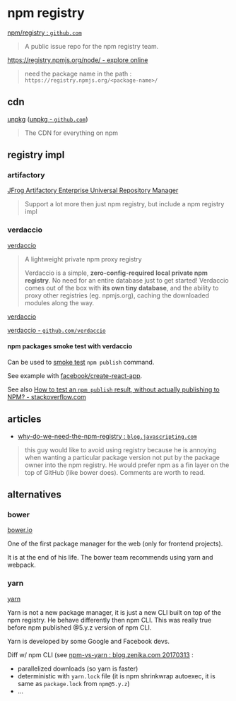 # npm registry

[npm/registry : `github.com`](https://github.com/npm/registry)

> A public issue repo for the npm registry team.

[https://registry.npmjs.org/node/ - explore online](https://registry.npmjs.org/node/)

> need the package name in the path : `https://registry.npmjs.org/<package-name>/`

## cdn

[unpkg](https://unpkg.com/#/) ([unpkg - `github.com`](https://github.com/unpkg))

> The CDN for everything on npm

## registry impl

### artifactory

[JFrog Artifactory Enterprise Universal Repository Manager](https://jfrog.com/artifactory/)

> Support a lot more then just npm registry, but include a npm registry impl

### verdaccio

[verdaccio](https://verdaccio.org/)

> A lightweight private npm proxy registry
>
> Verdaccio is a simple, **zero-config-required local private npm registry**. No need for an entire database just to get started! Verdaccio comes out of the box with **its own tiny database**, and the ability to proxy other registries (eg. npmjs.org), caching the downloaded modules along the way.

[verdaccio](https://github.com/verdaccio)

[verdaccio - `github.com/verdaccio`](https://github.com/verdaccio/verdaccio)

#### npm packages smoke test with verdaccio

Can be used to [smoke test](https://en.wikipedia.org/wiki/Smoke_testing_(software)) `npm publish` command.

See example with [facebook/create-react-app](https://github.com/facebook/create-react-app/pull/3744).

See also [How to test an `npm publish` result, without actually publishing to NPM? - stackoverflow.com](https://stackoverflow.com/questions/50206729/how-to-test-an-npm-publish-result-without-actually-publishing-to-npm)

## articles

- [why-do-we-need-the-npm-registry : `blog.javascripting.com`](http://blog.javascripting.com/2015/06/11/so-remind-me-again-why-do-we-need-the-npm-registry/)

> this guy would like to avoid using registry because he is annoying when wanting a particular package version not put by the package owner into the npm registry. He would prefer npm as a fin layer on the top of GitHub (like bower does). Comments are worth to read.

## alternatives

### bower

[bower.io](https://bower.io/)

One of the first package manager for the web (only for frontend projects).

It is at the end of his life. The bower team recommends using yarn and webpack.

### yarn

[yarn](https://yarnpkg.com)

Yarn is not a new package manager, it is just a new CLI built on top of the npm registry. He behave differently then npm CLI. This was really true before npm published @5.y.z version of npm CLI.

Yarn is developed by some Google and Facebook devs.

Diff w/ npm CLI (see [npm-vs-yarn : blog.zenika.com 20170313](https://blog.zenika.com/2017/03/13/npm-vs-yarn/) :

- parallelized downloads (so yarn is faster)
- deterministic with `yarn.lock` file (it is npm shrinkwrap autoexec, it is same as `package.lock` from `npm@5.y.z`)
- ...
